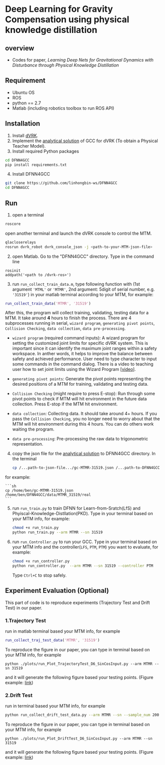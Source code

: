 # Deep Learning for Gravity Compensation using physical knowledge distillation

## overview

* Codes for paper, *Learning Deep Nets for Gravitational Dynamics with Disturbance through Physical Knowledge Distillation*

## Requirement
* Ubuntu OS
* ROS
* python == 2.7
* Matlab (including robotics toolbox to run ROS API)

## Installation
1. Install [dVRK](https://github.com/jhu-cisst/cisst/wiki/Compiling-cisst-and-SAW-with-CMake#13-building-using-catkin-build-tools-for-ros).
2. Implement the [analytical solution](https://github.com/jhu-dvrk/dvrk-gravity-compensation) of GCC for dVRK (To obtain a Physical Teacher Model).
3. Install required Python packages
```sh
cd DFNN4GCC
pip install requirements.txt
```
4. Install DFNN4GCC
```sh
git clone https://github.com/linhongbin-ws/DFNN4GCC
cd DFNN4GCC
```

## Run
1. open a terminal
  ```sh
  roscore
  ```
  open another terminal and launch the dVRK console to control the MTM.
  ```sh
  qlacloserelays
  rosrun dvrk_robot dvrk_console_json -j <path-to-your-MTM-json-file>
  ```
2. open Matlab. Go to the "DFNN4GCC" directory. Type in the command line
  ```
  rosinit
  addpath('<path to /dvrk-ros>')
  ```

3. run `run_collect_train_data.m`, type following function with (1st argument `'MTML'` or `'MTMR'`, 2nd argument: 5digit of serial number, e.g. `'31519'`) in your matlab terminal according to your MTM,
for example: 
```Matlab
run_collect_train_data('MTMR', '31519')
```

After this, the program will collect training, validating, testing data for a MTM. It take around **4** hours to finish the process. There are 4 subprocesses running in serial, `wizard program`, `generating pivot points`, `Collision Checking`, `data collection`, `data pre-processing`.

* `wizard program` (required command inputs): A wizard program for setting the customized joint limits for specific dVRK system. This is important since it can identify the maximum joint ranges within a safety workspace. In anther words, it helps to improve the balance between safety and achieved performance. User need to type character to input some commands in the command dialog. There is a video to teaching user how to set joint limits using the Wizard Program [[video](https://www.youtube.com/watch?v=O8KM-scxTk4)].

* `generating pivot points`: Generate the pivot points representing the desired positions of a MTM for training, validating and testing data.

* `Collision Checking` (might require to press E-stop): Run through some pivot points to check if MTM will hit environment in the future data collection. Press E-stop if the MTM hit environment.

* `data collection`: Collecting data. It should take around 4+ hours. If you pass the `Collision Checking`, you no longer need to worry about that the MTM will hit environment during this 4 hours. You can do others work waiting the program.

* `data pre-processing`: Pre-processing the raw data to trigonometric representation.

4. copy the json file for the [analytical solution](https://github.com/jhu-dvrk/dvrk-gravity-compensation) to DFNN4GCC directory.
In the terminal

    ```sh
    cp /...path-to-json-file.../gc-MTMR-31519.json /...path-to-DFNN4GCC.../data/MTMR_31519/real
    ```
for example:

    ```sh
    cp /home/ben/gc-MTMR-31519.json /home/ben/DFNN4GCC/data/MTMR_31519/real
    ```
5. run `run_train.py` to train DFNN for Learn-from-Sratch(LfS) and Phyiscal-Knowledge-Distllation(PKD). Type in your terminal based on your MTM info, for example:
    ```sh
    chmod +x run_train.py
    python run_train.py --arm MTMR --sn 31519
    ```

6. run `run_Controller.py` to run your GCC. Type in your terminal based on your MTM info and the controller(`LFS`, `PTM`, `PTM`) you want to evaluate, for example:
    ```sh
    chmod +x run_controller.py
    python run_controller.py  --arm MTMR --sn 31519 --controller PTM
    ```
    Type `Ctrl+C` to stop safely.


## Experiment Evaluation (Optional)
This part of code is to reproduce experiments (Trajectory Test and Drift Test) in our paper. 

### 1.Trajectory Test
run in matlab terminal based your MTM info, for example
```Matlab
run_collect_traj_test_data('MTMR', '31519')
```

To reproduce the figure in our paper, you can type in terminal based on your MTM info, for example
```
python ./plots/run_Plot_TrajectoryTest_D6_SinCosInput.py --arm MTMR --sn 31519
```
and it will generate the following figure based your testing points. (Figure example: [link](https://github.com/linhongbin-ws/DFNN4GCC/blob/controller-evaluation/data/MTMR_28002/real/dirftTest/N4/D6_SinCosInput/dual/result/TrajTest_AbsRMS.pdf))

### 2.Drift Test
run in terminal based your MTM info, for example
```sh
python run_collect_drift_test_data.py --arm MTMR --sn --sample_num 200
```

To reproduce the figure in our paper, you can type in terminal based on your MTM info, for example
```
python ./plots/run_Plot_DriftTest_D6_SinCosInput.py --arm MTMR --sn 31519
```
and it will generate the following figure based your testing points. (Figure example: [link](https://github.com/linhongbin-ws/DFNN4GCC/blob/controller-evaluation/data/MTMR_28002/real/dirftTest/N4/D6_SinCosInput/dual/result/TrajTest_AbsRMS.pdf))